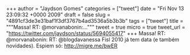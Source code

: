 
+++
author = "Jaydson Gomes"
categories = ["tweet"]
date = "Fri Nov 13 23:09:32 +0000 2009"
draft = false
slug = "4891cf3de3e31baf1f3df3767b4ad3536a5b3b3b"
tags = ["tweet"]
title = """Massa! RT: @morvanabonin:..."""
tweet = true
micro = true
tweet_url = "https://twitter.com/jaydson/status/5694055417"
+++
Massa! RT: @morvanabonin: RT: @blogdavanessa Fisl 2010 já tem data (e também novidades). Espiem só: http://migre.me/bwER

